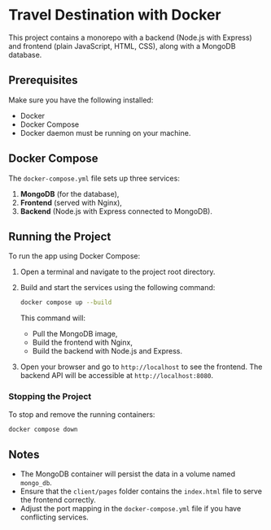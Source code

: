 
# Travel Destination with Docker

This project contains a monorepo with a backend (Node.js with Express) and frontend (plain JavaScript, HTML, CSS), along with a MongoDB database. 

## Prerequisites
Make sure you have the following installed:
- Docker
- Docker Compose
- Docker daemon must be running on your machine.

## Docker Compose

The `docker-compose.yml` file sets up three services: 
1. **MongoDB** (for the database),
2. **Frontend** (served with Nginx),
3. **Backend** (Node.js with Express connected to MongoDB).

## Running the Project

To run the app using Docker Compose:

1. Open a terminal and navigate to the project root directory.
2. Build and start the services using the following command:

   ```bash
   docker compose up --build
   ```

   This command will:
   - Pull the MongoDB image,
   - Build the frontend with Nginx,
   - Build the backend with Node.js and Express.

3. Open your browser and go to `http://localhost` to see the frontend.
   The backend API will be accessible at `http://localhost:8080`.

### Stopping the Project
To stop and remove the running containers:

```bash
docker compose down
```

## Notes

- The MongoDB container will persist the data in a volume named `mongo_db`.
- Ensure that the `client/pages` folder contains the `index.html` file to serve the frontend correctly.
- Adjust the port mapping in the `docker-compose.yml` file if you have conflicting services.

